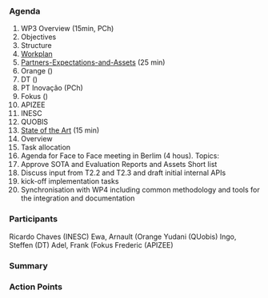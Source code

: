 ### Agenda

1. WP3 Overview (15min, PCh)
  1. Objectives
  1. Structure
  1. [Workplan](https://github.com/reTHINK-project/core-framework/wiki/Phase-1-Workplan)
1. [Partners-Expectations-and-Assets](https://github.com/reTHINK-project/core-framework/wiki/Partners-Expectations-and-Assets) (25 min)
 1. Orange ()
 1. DT ()
 1. PT Inovação (PCh)
 1. Fokus ()
 1. APIZEE
 1. INESC
 1. QUOBIS
1. [State of the Art](../sota/sota.md) (15 min)
 1. Overview
 1. Task allocation
1. Agenda for Face to Face meeting in Berlim (4 hous). Topics:
 1. Approve SOTA and Evaluation Reports and Assets Short list
 2. Discuss input from T2.2 and T2.3 and draft initial internal APIs
 3. kick-off implementation tasks
 4. Synchronisation with WP4 including common methodology and tools for the integration and documentation
 
### Participants

Ricardo Chaves (INESC)
Ewa, Arnault (Orange
Yudani (QUobis)
Ingo, Steffen (DT)
Adel, Frank (Fokus
Frederic (APIZEE)

### Summary

### Action Points
